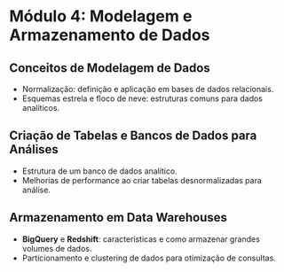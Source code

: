 # Módulo 4: Modelagem e Armazenamento de Dados

## Conceitos de Modelagem de Dados
- Normalização: definição e aplicação em bases de dados relacionais.
- Esquemas estrela e floco de neve: estruturas comuns para dados analíticos.

## Criação de Tabelas e Bancos de Dados para Análises
- Estrutura de um banco de dados analítico.
- Melhorias de performance ao criar tabelas desnormalizadas para análise.

## Armazenamento em Data Warehouses
- **BigQuery** e **Redshift**: características e como armazenar grandes volumes de dados.
- Particionamento e clustering de dados para otimização de consultas.
